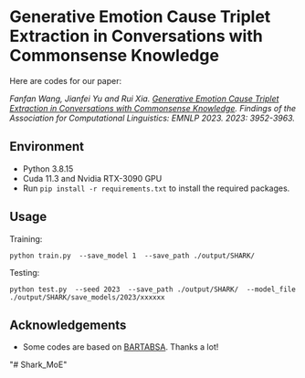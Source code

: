 # Generative Emotion Cause Triplet Extraction in Conversations with Commonsense Knowledge

Here are codes for our paper: 

*Fanfan Wang, Jianfei Yu and Rui Xia. [Generative Emotion Cause Triplet Extraction in Conversations with Commonsense Knowledge](https://aclanthology.org/2023.findings-emnlp.260). Findings of the Association for Computational Linguistics: EMNLP 2023. 2023: 3952-3963.*

## Environment

- Python 3.8.15
- Cuda 11.3 and Nvidia RTX-3090 GPU
- Run `pip install -r requirements.txt` to install the required packages.

## Usage

Training:

```
python train.py  --save_model 1  --save_path ./output/SHARK/
```

Testing:

```
python test.py  --seed 2023  --save_path ./output/SHARK/  --model_file ./output/SHARK/save_models/2023/xxxxxx
```

## Acknowledgements

- Some codes are based on [BARTABSA](https://github.com/yhcc/BARTABSA). Thanks a lot!

"# Shark_MoE" 

